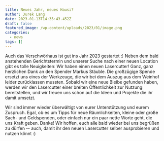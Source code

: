 ```yaml
---
title: Neues Jahr, neues Hausi?
author: Jurek Lang
date: 2023-01-13T14:35:43.452Z
draft: false
featured_image: /wp-content/uploads/2023/01/image.png
categories:
  - news
tags: []
---
```

Auch das Verschwörhaus ist gut ins Jahr 2023 gestartet :)
Neben dem bald anstehenden Gerichtstermin und unserer Suche nach einer neuen Location gibt es tolle Neuigkeiten: Wir haben einen neuen Lasercutter! Ganz, ganz herzlichen Dank an den Spender Markus Stäuble. Die großzügige Spende ersetzt uns eines der Werkzeuge, die wir bei dem Auszug aus dem Weinhof leider zurücklassen mussten.
Sobald wir eine neue Bleibe gefunden haben, werden wir den Lasercutter einer breiten Öffentlichkeit zur Nutzung bereitstellen, und wir freuen uns schon auf die Ideen und Projekte die ihr damit umsetzt.

Wir sind immer wieder überwältigt von eurer Unterstützung und eurem Zuspruch. Egal, ob es um Tipps für neue Räumlichkeiten, kleine oder große Sach- und Geldspenden, oder einfach nur ein paar nette Worte geht, die uns Kraft geben. Danke!
Wir hoffen, euch alle bald wieder bei uns begrüßen zu dürfen -- auch, damit ihr den neuen Lasercutter selber ausprobieren und nutzen könnt :)